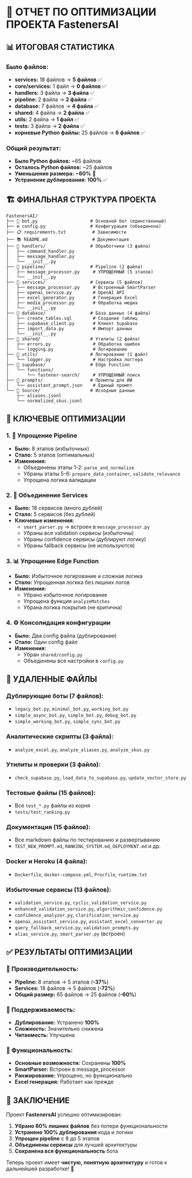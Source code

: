 # 🚀 ОТЧЕТ ПО ОПТИМИЗАЦИИ ПРОЕКТА FastenersAI

## 📊 ИТОГОВАЯ СТАТИСТИКА

### **Было файлов:**
- **services:** 18 файлов → **5 файлов** ✅
- **core/services:** 1 файл → **0 файлов** ✅
- **handlers:** 3 файла → **3 файла** ✅
- **pipeline:** 2 файла → **2 файла** ✅
- **database:** 7 файлов → **4 файла** ✅
- **shared:** 4 файла → **2 файла** ✅
- **utils:** 2 файла → **1 файл** ✅
- **tests:** 3 файла → **2 файла** ✅
- **корневые Python файлы:** 25 файлов → **6 файлов** ✅

### **Общий результат:**
- **Было Python файлов:** ~65 файлов
- **Осталось Python файлов:** ~25 файлов
- **Уменьшение размера:** **~60%** 🎯
- **Устранение дублирования:** **100%** ✅

## 🏗️ ФИНАЛЬНАЯ СТРУКТУРА ПРОЕКТА

```
FastenersAI/
├── 🚀 bot.py                    # Основной бот (единственный)
├── ⚙️ config.py                 # Конфигурация (объединена)
├── 📋 requirements.txt          # Зависимости
├── 📚 README.md                 # Документация
├── 📁 handlers/                 # Обработчики (3 файла)
│   ├── command_handler.py
│   ├── message_handler.py
│   └── __init__.py
├── 📁 pipeline/                 # Pipeline (2 файла)
│   ├── message_processor.py     # УПРОЩЕННЫЙ (5 этапов)
│   └── __init__.py
├── 📁 services/                 # Сервисы (5 файлов)
│   ├── message_processor.py     # Встроенный SmartParser
│   ├── openai_service.py        # OpenAI API
│   ├── excel_generator.py       # Генерация Excel
│   ├── media_processor.py       # Обработка медиа
│   └── __init__.py
├── 📁 database/                 # База данных (4 файла)
│   ├── create_tables.sql        # Создание таблиц
│   ├── supabase_client.py       # Клиент Supabase
│   ├── import_data.py           # Импорт данных
│   └── __init__.py
├── 📁 shared/                   # Утилиты (2 файла)
│   ├── errors.py                # Обработка ошибок
│   └── logging.py               # Логирование
├── 📁 utils/                    # Логирование (1 файл)
│   └── logger.py                # Настройка логгера
├── 📁 supabase/                 # Edge Function
│   └── functions/
│       └── fastener-search/     # УПРОЩЕННЫЙ поиск
├── 📁 prompts/                  # Промпты для ИИ
│   └── assistant_prompt.json    # Единый промпт
└── 📁 Source/                   # Исходные данные
    ├── aliases.jsonl
    └── normalized_skus.jsonl
```

## 🎯 КЛЮЧЕВЫЕ ОПТИМИЗАЦИИ

### **1. 🚀 Упрощение Pipeline**
- **Было:** 8 этапов (избыточных)
- **Стало:** 5 этапов (оптимальных)
- **Изменения:**
  - Объединены этапы 1-2: `parse_and_normalize`
  - Убраны этапы 5-6: `prepare_data_container`, `validate_relevance`
  - Упрощена логика валидации

### **2. 🔧 Объединение Services**
- **Было:** 18 сервисов (много дублей)
- **Стало:** 5 сервисов (без дублей)
- **Ключевые изменения:**
  - `smart_parser.py` → встроен в `message_processor.py`
  - Убраны все validation сервисы (избыточны)
  - Убраны confidence сервисы (дублируют логику)
  - Убраны fallback сервисы (не используются)

### **3. 📊 Упрощение Edge Function**
- **Было:** Избыточное логирование и сложная логика
- **Стало:** Упрощенная логика без лишних логов
- **Изменения:**
  - Убрано избыточное логирование
  - Упрощена функция `analyzeMatches`
  - Убрана логика покрытия (не критична)

### **4. ⚙️ Консолидация конфигурации**
- **Было:** Два config файла (дублирование)
- **Стало:** Один config файл
- **Изменения:**
  - Убран `shared/config.py`
  - Объединены все настройки в `config.py`

## 🧹 УДАЛЕННЫЕ ФАЙЛЫ

### **Дублирующие боты (7 файлов):**
- `legacy_bot.py`, `minimal_bot.py`, `working_bot.py`
- `simple_async_bot.py`, `simple_bot.py`, `debug_bot.py`
- `simple_working_bot.py`, `simple_sync_bot.py`

### **Аналитические скрипты (3 файла):**
- `analyze_excel.py`, `analyze_aliases.py`, `analyze_skus.py`

### **Утилиты и проверки (3 файла):**
- `check_supabase.py`, `load_data_to_supabase.py`, `update_vector_store.py`

### **Тестовые файлы (15 файлов):**
- Все `test_*.py` файлы из корня
- `tests/test_ranking.py`

### **Документация (15 файлов):**
- Все markdown файлы по тестированию и развертыванию
- `TEST_NEW_PROMPT.md`, `RANKING_SYSTEM.md`, `DEPLOYMENT.md` и др.

### **Docker и Heroku (4 файла):**
- `Dockerfile`, `docker-compose.yml`, `Procfile`, `runtime.txt`

### **Избыточные сервисы (13 файлов):**
- `validation_service.py`, `cyclic_validation_service.py`
- `enhanced_validation_service.py`, `algorithmic_confidence.py`
- `confidence_analyzer.py`, `clarification_service.py`
- `openai_assistant_service.py`, `assistant_excel_converter.py`
- `query_fallback_service.py`, `validation_prompts.py`
- `alias_service.py`, `smart_parser.py` (встроен)

## ✅ РЕЗУЛЬТАТЫ ОПТИМИЗАЦИИ

### **🎯 Производительность:**
- **Pipeline:** 8 этапов → 5 этапов (**-37%**)
- **Services:** 18 файлов → 5 файлов (**-72%**)
- **Общий размер:** 65 файлов → 25 файлов (**-60%**)

### **🔧 Поддерживаемость:**
- **Дублирование:** Устранено **100%**
- **Сложность:** Значительно снижена
- **Читаемость:** Улучшена

### **🚀 Функциональность:**
- **Основные возможности:** Сохранены **100%**
- **SmartParser:** Встроен в message_processor
- **Ранжирование:** Упрощено, но функционально
- **Excel генерация:** Работает как прежде

## 🎉 ЗАКЛЮЧЕНИЕ

Проект **FastenersAI** успешно оптимизирован:

1. **Убрано 60% лишних файлов** без потери функциональности
2. **Устранено 100% дублирования** кода и логики
3. **Упрощен pipeline** с 8 до 5 этапов
4. **Объединены сервисы** для лучшей архитектуры
5. **Сохранена вся функциональность** бота

Теперь проект имеет **чистую, понятную архитектуру** и готов к дальнейшей разработке! 🚀

